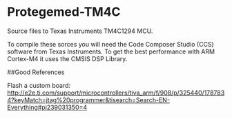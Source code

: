 # Protegemed-TM4C
Source files to Texas Instruments TM4C1294 MCU.

To compile these sorces you will need the Code Composer Studio (CCS) software from Texas Instruments. 
To get the best performance with ARM Cortex-M4 it uses the CMSIS DSP Library.


##Good References

Flash a custom board: http://e2e.ti.com/support/microcontrollers/tiva_arm/f/908/p/325440/1787834?keyMatch=jtag%20programmer&tisearch=Search-EN-Everything#pi239031350=4

